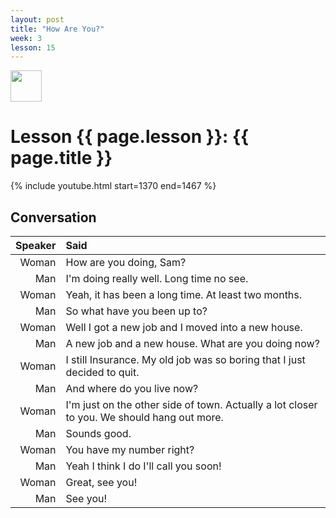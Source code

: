 ```yaml
---
layout: post
title: "How Are You?"
week: 3
lesson: 15
---
```


<a href="/"><img src="/assets/logo.svg" width="50"></a>
  
# Lesson {{ page.lesson }}: {{ page.title }}

{% include youtube.html start=1370 end=1467 %}

## Conversation

Speaker | Said
---: | :---
Woman | How are you doing, Sam?
Man | I'm doing really well. Long time no see.
Woman | Yeah, it has been a long time. At least two months.
Man | So what have you been up to?
Woman | Well I got a new job and I moved into a new house.
Man | A new job and a new house. What are you doing now?
Woman | I still Insurance. My old job was so boring that I just decided to quit.
Man | And where do you live now?
Woman | I'm just on the other side of town. Actually a lot closer to you. We should hang out more.
Man | Sounds good. 
Woman |  You have my number right?
Man | Yeah I think I do I'll call you soon!
Woman | Great, see you!
Man | See you!
